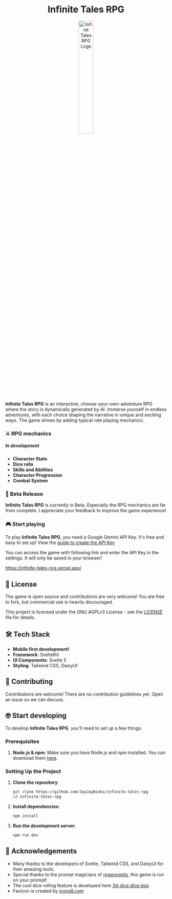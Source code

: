 <h1 align="center">Infinite Tales RPG</h1>

<p align="center">
  <img width="30%" src="src/lib/assets/logo-removebg.png" alt="Infinit Tales RPG Logo"/>
</p>

**Infinite Tales RPG** is an interactive, choose-your-own-adventure RPG where the story is dynamically generated by AI. Immerse yourself in endless adventures, with each choice shaping the narrative in unique and exciting ways. The game shines by adding typical role playing mechanics.

### ⚔️ RPG mechanics

##### In development

- **Character Stats**
- **Dice rolls**
- **Skills and Abilities**
- **Character Progression**
- **Combat System**

### 🚀 Beta Release

**Infinite Tales RPG** is currently in Beta. Especially the RPG mechanics are far from complete.
I appreciate your feedback to improve the game experience!

### 🎮 Start playing

To play **Infinite Tales RPG**, you need a Google Gemini API Key. It's free and easy to set up! View the [guide to create the API Key](https://github.com/JayJayBinks/infinite-tales-rpg/wiki/Create-your-free-Google-Gemini-API-Key-%F0%9F%94%91)

You can access the game with following link and enter the API Key in the settings. It will only be saved in your browser!

https://infinite-tales-rpg.vercel.app/

## 📝 License

The game is open source and contributions are very welcome! You are free to fork, but commercial use is heavily discouraged.

This project is licensed under the GNU AGPLv3 License - see the [LICENSE](LICENSE) file for details.

## 🛠️ Tech Stack

- **Mobile first development!**
- **Framework**: SvelteKit
- **UI Components**: Svelte 5
- **Styling**: Tailwind CSS, DaisyUI

## 🤝 Contributing

Contributions are welcome! There are no contribution guidelines yet.
Open an issue so we can discuss.

## 🤓 Start developing

To develop **Infinite Tales RPG**, you'll need to set up a few things:

### Prerequisites

1. **Node.js & npm**: Make sure you have Node.js and npm installed. You can download them [here](https://nodejs.org/).

### Setting Up the Project

1. **Clone the repository**:

   ```bash
   git clone https://github.com/JayJayBinks/infinite-tales-rpg
   cd infinite-tales-rpg
   ```

2. **Install dependencies**:

   ```bash
   npm install
   ```

3. **Run the development server**:
   ```bash
   npm run dev
   ```

## 🎉 Acknowledgements

- Many thanks to the developers of Svelte, Tailwind CSS, and DaisyUI for their amazing tools.
- Special thanks to the prompt magicians of <a class="link" href="https://www.rpgprompts.com/" target="_blank">rpgprompts</a>, this game is run on your prompt!
- The cool dice rolling feature is developed here <a class="link" href="https://github.com/3d-dice/dice-box" target="_blank">3d-dice dice-box</a>
- Favicon is created by <a href="https://icons8.com" target="_blank">icons8.com</a>
